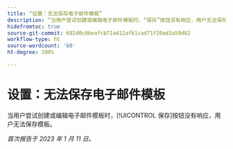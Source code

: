 ```yaml
---
title: “设置：无法保存电子邮件模板”
description: “当用户尝试创建或编辑电子邮件模板时，“保存”按钮没有响应，用户无法保存模板。”
hidefromtoc: true
source-git-commit: 682d0c0beafcb71a412afb1cad71f20ad3a50d82
workflow-type: ht
source-wordcount: '60'
ht-degree: 100%

---
```



# 设置：无法保存电子邮件模板

当用户尝试创建或编辑电子邮件模板时，[!UICONTROL 保存]按钮没有响应，用户无法保存模板。

_首次报告于 2023 年 1 月 11 日。_


